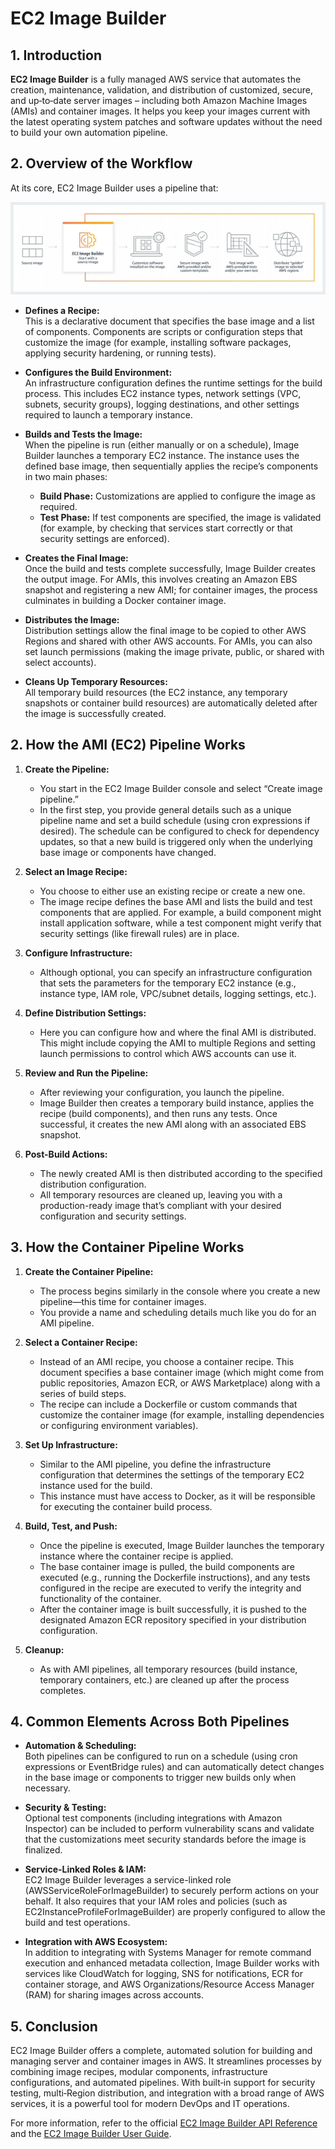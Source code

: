 # EC2 Image Builder

## 1. Introduction

**EC2 Image Builder** is a fully managed AWS service that automates the creation, maintenance, validation, and distribution of customized, secure, and up‑to‑date server images – including both Amazon Machine Images (AMIs) and container images. It helps you keep your images current with the latest operating system patches and software updates without the need to build your own automation pipeline.

## 2. Overview of the Workflow

At its core, EC2 Image Builder uses a pipeline that:

![ec2-image-builder](../_assets/ec2-image-builder.png)

- **Defines a Recipe:**  
	This is a declarative document that specifies the base image and a list of components. Components are scripts or configuration steps that customize the image (for example, installing software packages, applying security hardening, or running tests).

- **Configures the Build Environment:**  
	An infrastructure configuration defines the runtime settings for the build process. This includes EC2 instance types, network settings (VPC, subnets, security groups), logging destinations, and other settings required to launch a temporary instance.

- **Builds and Tests the Image:**  
	When the pipeline is run (either manually or on a schedule), Image Builder launches a temporary EC2 instance. The instance uses the defined base image, then sequentially applies the recipe’s components in two main phases:
    - **Build Phase:** Customizations are applied to configure the image as required.
    - **Test Phase:** If test components are specified, the image is validated (for example, by checking that services start correctly or that security settings are enforced).

- **Creates the Final Image:**  
	Once the build and tests complete successfully, Image Builder creates the output image. For AMIs, this involves creating an Amazon EBS snapshot and registering a new AMI; for container images, the process culminates in building a Docker container image.

- **Distributes the Image:**  
	Distribution settings allow the final image to be copied to other AWS Regions and shared with other AWS accounts. For AMIs, you can also set launch permissions (making the image private, public, or shared with select accounts).

- **Cleans Up Temporary Resources:**  
	All temporary build resources (the EC2 instance, any temporary snapshots or container build resources) are automatically deleted after the image is successfully created.

## 2. How the AMI (EC2) Pipeline Works

1. **Create the Pipeline:**    
    - You start in the EC2 Image Builder console and select “Create image pipeline.”
    - In the first step, you provide general details such as a unique pipeline name and set a build schedule (using cron expressions if desired). The schedule can be configured to check for dependency updates, so that a new build is triggered only when the underlying base image or components have changed.

2. **Select an Image Recipe:**
    - You choose to either use an existing recipe or create a new one.
    - The image recipe defines the base AMI and lists the build and test components that are applied. For example, a build component might install application software, while a test component might verify that security settings (like firewall rules) are in place.

3. **Configure Infrastructure:**
    - Although optional, you can specify an infrastructure configuration that sets the parameters for the temporary EC2 instance (e.g., instance type, IAM role, VPC/subnet details, logging settings, etc.).

4. **Define Distribution Settings:**
    - Here you can configure how and where the final AMI is distributed. This might include copying the AMI to multiple Regions and setting launch permissions to control which AWS accounts can use it.

5. **Review and Run the Pipeline:**
    - After reviewing your configuration, you launch the pipeline.
    - Image Builder then creates a temporary build instance, applies the recipe (build components), and then runs any tests. Once successful, it creates the new AMI along with an associated EBS snapshot.

6. **Post-Build Actions:**
    - The newly created AMI is then distributed according to the specified distribution configuration.
    - All temporary resources are cleaned up, leaving you with a production-ready image that’s compliant with your desired configuration and security settings.

## 3. How the Container Pipeline Works

1. **Create the Container Pipeline:**
    - The process begins similarly in the console where you create a new pipeline—this time for container images.
    - You provide a name and scheduling details much like you do for an AMI pipeline.

2. **Select a Container Recipe:**
    - Instead of an AMI recipe, you choose a container recipe. This document specifies a base container image (which might come from public repositories, Amazon ECR, or AWS Marketplace) along with a series of build steps.
    - The recipe can include a Dockerfile or custom commands that customize the container image (for example, installing dependencies or configuring environment variables).

3. **Set Up Infrastructure:**
    - Similar to the AMI pipeline, you define the infrastructure configuration that determines the settings of the temporary EC2 instance used for the build.
    - This instance must have access to Docker, as it will be responsible for executing the container build process.

4. **Build, Test, and Push:**
    - Once the pipeline is executed, Image Builder launches the temporary instance where the container recipe is applied.
    - The base container image is pulled, the build components are executed (e.g., running the Dockerfile instructions), and any tests configured in the recipe are executed to verify the integrity and functionality of the container.
    - After the container image is built successfully, it is pushed to the designated Amazon ECR repository specified in your distribution configuration.

5. **Cleanup:**
    - As with AMI pipelines, all temporary resources (build instance, temporary containers, etc.) are cleaned up after the process completes.

## 4. Common Elements Across Both Pipelines

- **Automation & Scheduling:**  
    Both pipelines can be configured to run on a schedule (using cron expressions or EventBridge rules) and can automatically detect changes in the base image or components to trigger new builds only when necessary.

- **Security & Testing:**  
    Optional test components (including integrations with Amazon Inspector) can be included to perform vulnerability scans and validate that the customizations meet security standards before the image is finalized.

- **Service-Linked Roles & IAM:**  
    EC2 Image Builder leverages a service-linked role (AWSServiceRoleForImageBuilder) to securely perform actions on your behalf. It also requires that your IAM roles and policies (such as EC2InstanceProfileForImageBuilder) are properly configured to allow the build and test operations.

- **Integration with AWS Ecosystem:**  
    In addition to integrating with Systems Manager for remote command execution and enhanced metadata collection, Image Builder works with services like CloudWatch for logging, SNS for notifications, ECR for container storage, and AWS Organizations/Resource Access Manager (RAM) for sharing images across accounts.

## 5. Conclusion

EC2 Image Builder offers a complete, automated solution for building and managing server and container images in AWS. It streamlines processes by combining image recipes, modular components, infrastructure configurations, and automated pipelines. With built‑in support for security testing, multi‑Region distribution, and integration with a broad range of AWS services, it is a powerful tool for modern DevOps and IT operations.

For more information, refer to the official [EC2 Image Builder API Reference](https://docs.aws.amazon.com/imagebuilder/latest/APIReference/Welcome.html) and the [EC2 Image Builder User Guide](https://docs.aws.amazon.com/imagebuilder/latest/userguide/what-is-image-builder.html).
